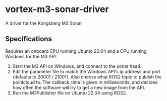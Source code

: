 # vortex-m3-sonar-driver
A driver for the Kongsberg M3 Sonar

## Specifications
Requires an onboard CPU running Ubunto 22.04 and a CPU running Windows for the M3 API.

1. Start the M3 API on Windows, and connect to the sonar head.
2. Edit the parameter file to match the Windows API's ip address and port (defaults to 20001 / 21001). Also choose what ROS2 topic to publish the pointcloud to. The callback_time is given in milliseconds, and decides how often the software will try to get a new image from the API.
3. Run the M3Publisher file on Ubuntu 22.04 using ROS2.

